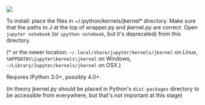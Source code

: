 ![](http://i.imgur.com/wL5ZTfu.png)

To install: place the files in ~/.ipython/kernels/jkernel* directory. Make sure that the paths to J at the top of wrapper.py and jkernel.py are correct. Open `jupyter notebook` (or `ipython notebook`, but it's deprecated) from this directory.

(* or the newer location: `~/.local/share/jupyter/kernels/jkernel` on Linux, `%APPDATA%\jupyter\kernels\jkernel` on Windows, `~/Library/Jupyter/kernels/jkernel` on OSX.)

Requires IPython 3.0+, possibly 4.0+.

(in theory jkernel.py should be placed in Python's `dist-packages` directory to be accessible from everywhere, but that's not important at this stage)
